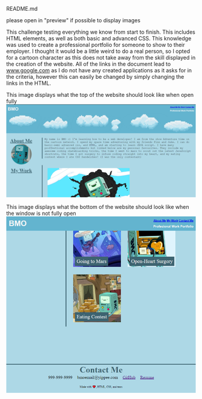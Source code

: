 README.md

please open in "preview" if possible to display images

This challenge testing everything we know from start to finish. This includes HTML elements, as well as both basic and advanced CSS. This knowledge was used to create a professional portfolio for someone to show to their employer. I thought it would be a little weird to do a real person, so I opted for a cartoon character as this does not take away from the skill displayed in the creation of the website. All of the links in the document lead to www.google.com as I do not have any created applications as it asks for in the criteria, however this can easily be changed by simply changing the links in the HTML. 

This image displays what the top of the website should look like when open fully
![Alt text](Assets/images/website1.png)

This image displays what the bottom of the website should look like when the window is not fully open
![Alt text](Assets/images/website2.png)